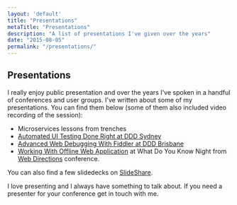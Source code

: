 ```yaml
---
layout: 'default'
title: "Presentations"
metaTitle: "Presentations"
description: "A list of presentations I've given over the years"
date: "2015-08-05"
permalink: "/presentations/"
---
```


## Presentations
I really enjoy public presentation and over the years I've spoken in a handful of conferences and user groups. I've written about some of my presentations. You can find them below (some of them also included video recording of the session):

 - Microservices lessons from trenches
 - [Automated UI Testing Done Right at DDD Sydney](/presentations/automated-ui-testing-done-right-at-dddsydney)
 - [Advanced Web Debugging With Fiddler at DDD Brisbane](/advanced-web-debugging-with-fiddler)
 - [Working With Offline Web Application](/presentations/wdyk-offline-web) at What Do You Know  Night from [Web Directions](http://www.webdirections.org/) conference.

You can also find a few slidedecks on [SlideShare](http://www.slideshare.net/MehdiKhalili).

I love presenting and I always have something to talk about. If you need a presenter for your conference get in touch with me.
